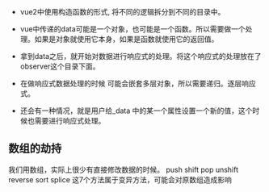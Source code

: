 - vue2中使用构造函数的形式, 将不同的逻辑拆分到不同的目录中。

- vue中传递的data可能是一个对象，也可能是一个函数。所以需要做一个处理。如果是对象就使用它本身，如果是函数就使用它的返回值。

- 拿到data之后，就开始对数据进行响应式的处理。将这个响应式的处理放在了observer这个目录下面。

- 在做响应式数据处理的时候 可能会嵌套多层对象，所以需要递归。逐层响应式。

- 还会有一种情况，就是用户给_data 中的某一个属性设置一个新的值，这个时候也需要进行响应式处理。
  
## 数组的劫持
我们用数组，实际上很少有直接修改数据的时候。
push shift pop unshift reverse sort splice 这7个方法属于变异方法，可能会对原数组造成影响

